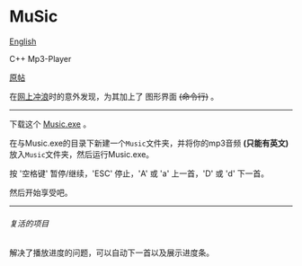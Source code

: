 # MuSic

[English](https://github.com/Lirzh/Music/blob/main/README-en.md)  

C++ Mp3-Player

[原帖](https://www.cnblogs.com/fox-nest/p/13216655.html)  

在[网上冲浪](https://www.cnblogs.com/fox-nest/p/13216655.html)时的意外发现，为其加上了   图形界面 ~~(命令行)~~  。

------

下载这个 [Music.exe](https://github.com/Lirzh/Music/releases/download/Begin_End/Music.exe) 。

在与Music.exe的目录下新建一个`Music`文件夹，并将你的mp3音频 **(只能有英文)** 放入`Music`文件夹，然后运行Music.exe。

按 '空格键' 暂停/继续，'ESC' 停止，'A' 或 'a' 上一首，'D' 或 'd' 下一首。

然后开始享受吧。

------

###### 复活的项目

解决了播放进度的问题，可以自动下一首以及展示进度条。
